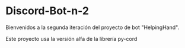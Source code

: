 # Discord-Bot-n-2
Bienvenidos a la segunda iteración del proyecto de bot "HelpingHand".

Este proyecto usa la versión alfa de la librería py-cord
